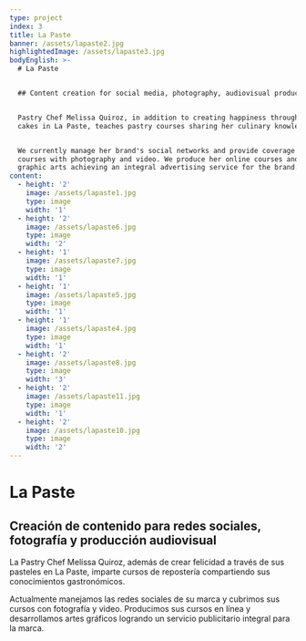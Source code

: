 ```yaml
---
type: project
index: 3
title: La Paste
banner: /assets/lapaste2.jpg
highlightedImage: /assets/lapaste3.jpg
bodyEnglish: >-
  # La Paste


  ## Content creation for social media, photography, audiovisual production


  Pastry Chef Melissa Quiroz, in addition to creating happiness through her
  cakes in La Paste, teaches pastry courses sharing her culinary knowledge.


  We currently manage her brand's social networks and provide coverage for her
  courses with photography and video. We produce her online courses and develop
  graphic arts achieving an integral advertising service for the brand.
content:
  - height: '2'
    image: /assets/lapaste1.jpg
    type: image
    width: '1'
  - height: '2'
    image: /assets/lapaste6.jpg
    type: image
    width: '2'
  - height: '1'
    image: /assets/lapaste7.jpg
    type: image
    width: '1'
  - height: '1'
    image: /assets/lapaste5.jpg
    type: image
    width: '1'
  - height: '1'
    image: /assets/lapaste4.jpg
    type: image
    width: '1'
  - height: '2'
    image: /assets/lapaste8.jpg
    type: image
    width: '3'
  - height: '2'
    image: /assets/lapaste11.jpg
    type: image
    width: '1'
  - height: '2'
    image: /assets/lapaste10.jpg
    type: image
    width: '2'
---
```

# La Paste

## Creación de contenido para redes sociales, fotografía y producción audiovisual

La Pastry Chef Melissa Quiroz, además de crear felicidad a través de sus pasteles en La Paste, imparte cursos de repostería compartiendo sus conocimientos gastronómicos. 

Actualmente manejamos las redes sociales de su marca y cubrimos sus cursos con fotografía y video. Producimos sus cursos en línea y desarrollamos artes gráficos logrando un servicio publicitario integral para la marca.
